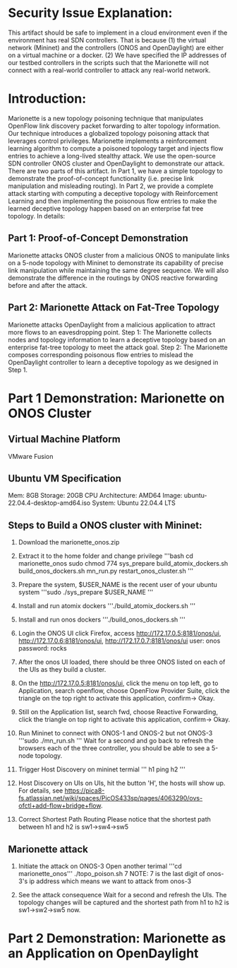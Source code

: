 # Security Issue Explanation: 
This artifact should be safe to implement in a cloud environment even if the environment has real SDN controllers. That is because (1) the virtual network (Mininet) and the controllers (ONOS and OpenDaylight) are either on a virtual machine or a docker. (2) We have specified the IP addresses of our testbed controllers in the scripts such that the Marionette will not connect with a real-world controller to attack any real-world network.

# Introduction:
Marionette is a new topology poisoning technique that manipulates OpenFlow link discovery packet forwarding to alter topology information. Our technique introduces a globalized topology poisoning attack that leverages control privileges. Marionette implements a reinforcement learning algorithm to compute a poisoned topology target and injects flow entries to achieve a long-lived stealthy attack. We use the open-source SDN controller ONOS cluster and OpenDaylight to demonstrate our attack. There are two parts of this artifact. In Part 1, we have a simple topology to demonstrate the proof-of-concept functionality (i.e. precise link manipulation and misleading routing). In Part 2, we provide a complete attack starting with computing a deceptive topology with Reinforcement Learning and then implementing the poisonous flow entries to make the learned deceptive topology happen based on an enterprise fat tree topology. In details:

## Part 1: Proof-of-Concept Demonstration
Marionette attacks ONOS cluster from a malicious ONOS to manipulate links on a 5-node topology with Mininet to demonstrate its capability of precise link manipulation while maintaining the same degree sequence. We will also demonstrate the difference in the routings by ONOS reactive forwarding before and after the attack. 

## Part 2: Marionette Attack on Fat-Tree Topology
Marionette attacks OpenDaylight from a malicious application to attract more flows to an eavesdropping point. Step 1: The Marionette collects nodes and topology information to learn a deceptive topology based on an enterprise fat-tree topology to meet the attack goal. Step 2: The Marionette composes corresponding poisonous flow entries to mislead the OpenDaylight controller to learn a deceptive topology as we designed in Step 1.  

# Part 1 Demonstration: Marionette on ONOS Cluster
## Virtual Machine Platform
VMware Fusion
## Ubuntu VM Specification
Mem: 8GB
Storage: 20GB
CPU Architecture: AMD64
Image: ubuntu-22.04.4-desktop-amd64.iso
System: Ubuntu 22.04.4 LTS

## Steps to Build a ONOS cluster with Mininet:
1. Download the marionette_onos.zip
2. Extract it to the home folder and change privilege 
'''bash
cd marionette_onos
sudo chmod 774 sys_prepare build_atomix_dockers.sh build_onos_dockers.sh mn_run.py restart_onos_cluster.sh
'''
4. Prepare the system, $USER_NAME is the recent user of your ubuntu system 
'''sudo ./sys_prepare $USER_NAME '''
5. Install and run atomix dockers
'''./build_atomix_dockers.sh '''
6. Install and run onos dockers
'''./build_onos_dockers.sh '''
7. Login the ONOS UI
click Firefox, access http://172.17.0.5:8181/onos/ui, http://172.17.0.6:8181/onos/ui, http://172.17.0.7:8181/onos/ui
    user: onos
    password: rocks

8. After the onos UI loaded, there should be three ONOS listed on each of the UIs as they build a cluster.
9. On the http://172.17.0.5:8181/onos/ui, click the menu on top left, go to Application, search openflow, choose OpenFlow Provider Suite, click the triangle on the top right to activate this application, confirm-> Okay.
10. Still on the Application list, search fwd, choose Reactive Forwarding, click the triangle on top right to activate this application, confirm-> Okay.

11. Run Mininet to connect with ONOS-1 and ONOS-2 but not ONOS-3
'''sudo ./mn_run.sh '''
Wait for a second and go back to refresh the browsers each of the three controller, you should be able to see a 5-node topology. 
12. Trigger Host Discovery
on mininet termial
''' h1 ping h2 '''
13. Host Discovery on UIs
    on UIs, hit the button 'H', the hosts will show up. For details, see https://pica8-fs.atlassian.net/wiki/spaces/PicOS433sp/pages/4063290/ovs-ofctl+add-flow+bridge+flow.
14. Correct Shortest Path Routing
Please notice that the shortest path between h1 and h2 is sw1->sw4->sw5

## Marionette attack
1. Initiate the attack on ONOS-3
Open another terimal
'''cd marionette_onos'''
./topo_poison.sh 7 
NOTE: 7 is the last digit of onos-3's ip address which means we want to attack from onos-3

2. See the attack consequence
Wait for a second and refresh the UIs. 
The topology changes will be captured and the shortest path from h1 to h2 is sw1->sw2->sw5 now.

# Part 2 Demonstration: Marionette as an Application on OpenDaylight

